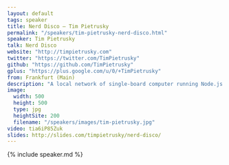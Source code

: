 ```yaml
---
layout: default
tags: speaker
title: Nerd Disco – Tim Pietrusky
permalink: "/speakers/tim-pietrusky-nerd-disco.html"
speaker: Tim Pietrusky
talk: Nerd Disco
website: "http://timpietrusky.com"
twitter: "https://twitter.com/TimPietrusky"
github: "https://github.com/TimPietrusky"
gplus: "https://plus.google.com/u/0/+TimPietrusky"
from: Frankfurt (Main)
description: "A local network of single-board computer running Node.js & providing an API to control different kind of devices: LED tower, LED displays & more. This network is dominated by one main computer & a web app running on Angular.js in the browser. Live Demo: Web App + Web Audio API + SoundCloud + Network of Devices = NERD DISCO!"
image:
  width: 500
  height: 500
  type: jpg
  heightSite: 200
  filename: "/speakers/images/tim-pietrusky.jpg"
video: tia6iP85Zuk
slides: http://slides.com/timpietrusky/nerd-disco/
---
```


{% include speaker.md %}
